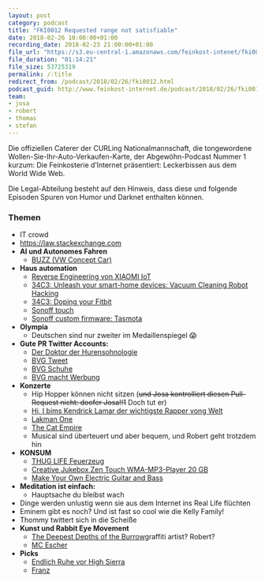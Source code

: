 ```yaml
---
layout: post
category: podcast
title: "FKI0012 Requested range not satisfiable"
date: 2018-02-26 10:00:00+01:00
recording_date: 2018-02-23 21:00:00+01:00
file_url: "https://s3.eu-central-1.amazonaws.com/feinkost-intenet/fki0012.mp3"
file_duration: "01:14:21"
file_size: 53725319
permalink: /:title
redirect_from: /podcast/2018/02/26/fki0012.html
podcast_guid: http://www.feinkost-internet.de/podcast/2018/02/26/fki0012.html
team:
- josa
- robert
- thomas
- stefan
---
```


Die offiziellen Caterer der CURLing Nationalmannschaft, die tongewordene Wollen-Sie-Ihr-Auto-Verkaufen-Karte, der Abgewöhn-Podcast Nummer 1 kurzum: Die Feinkosterie d’Internet präsentiert: Leckerbissen aus dem World Wide Web.

Die Legal-Abteilung besteht auf den Hinweis, dass diese und folgende Episoden Spuren von Humor und Darknet enthalten können.

### Themen

- IT crowd
- https://law.stackexchange.com
- __AI und Autonomes Fahren__
  - [BUZZ (VW Concept Car)](https://youtu.be/CO5HTB0kSZY)
- __Haus automation__
  - [Reverse Engineering von XIAOMI IoT](https://www.golem.de/news/reverse-engineering-das-xiaomi-oekosystem-vom-hersteller-befreien-1802-132878.html)
  - [34C3: Unleash your smart-home devices: Vacuum Cleaning Robot Hacking](https://media.ccc.de/v/34c3-9147-unleash_your_smart-home_devices_vacuum_cleaning_robot_hacking#t=1206)
  - [34C3: Doping your Fitbit](https://media.ccc.de/v/34c3-8908-doping_your_fitbit)
  - [Sonoff touch](https://de.aliexpress.com/item/Sonoff-Touch-Wall-Wifi-Light-Switch-US-EU-Standard-Glass-Panel-Touch-LED-Lights-Switch-Smart/32823039219.html)
  - [Sonoff custom firmware: Tasmota](https://github.com/arendst/Sonoff-Tasmota)
- __Olympia__
  - Deutschen sind nur zweiter im Medaillenspiegel :scream:
- __Gute PR Twitter Accounts:__
  - [Der Doktor der Hurensohnologie](http://www.rp-online.de/digitales/internet/doktor-oetker-kontert-hurensohn-tweet-sehr-laessig-aid-1.7312197)
  - [BVG Tweet](https://twitter.com/BVG_Kampagne/status/966997779670294529)
  - [BVG Schuhe](http://www.bvg.de/de/Aktuell/Newsmeldung?newsid=2264)
  - [BVG macht Werbung](https://www.youtube.com/watch?v=2pic3FnvUrY)
- __Konzerte__
  - Hip Hopper können nicht sitzen (~~und Josa kontrolliert diesen Pull-Request nicht: doofer Josa!!1~~ Doch tut er)
  - [Hi, I bims Kendrick Lamar der wichtigste Rapper vong Welt](https://de.wikipedia.org/wiki/Kendrick_Lamar)
  - [Lakman One](https://de.wikipedia.org/wiki/Lakmann_One)
  - [The Cat Empire](https://thecatempire.com/)
  - Musical sind überteuert und aber bequem, und Robert geht trotzdem hin
- __KONSUM__
  - [THUG LIFE Feuerzeug](https://www.amazon.de/gp/product/B0748HB9TD/ref=oh_aui_detailpage_o00_s00?ie=UTF8&psc=1)
  - [Creative Jukebox Zen Touch WMA-MP3-Player 20 GB](https://www.amazon.de/gp/product/B0002PQ2GY)
  - [Make Your Own Electric Guitar and Bass](https://www.amazon.de/gp/product/1895569702)
- __Meditation ist einfach:__
  - Hauptsache du bleibst wach
- Dinge werden unlustig wenn sie aus dem Internet ins Real Life flüchten
- Eminem gibt es noch? Und ist fast so cool wie die Kelly Family!
- Thommy twittert sich in die Scheiße
- __Kunst und Rabbit Eye Movement__
  - [The Deepest Depths of the Burrow](https://www.youtube.com/watch?v=KKqkYvesV6Y)graffiti artist? Robert?
  - [MC Escher](https://de.wikipedia.org/wiki/M._C._Escher)
- __Picks__
  - [Endlich Ruhe vor High Sierra](https://www.theverge.com/2018/2/22/17042224/high-sierra-dismiss-update-reminder)
  - [Franz](https://meetfranz.com/)

